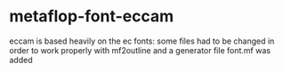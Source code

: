 # metaflop-font-eccam
eccam is based heavily on the ec fonts: some files had to be changed in order to work properly with mf2outline and a generator file font.mf was added
